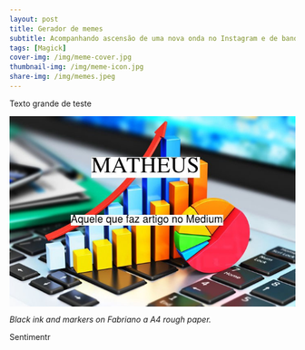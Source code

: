 ```yaml
---
layout: post
title: Gerador de memes
subtitle: Acompanhando ascensão de uma nova onda no Instagram e de bandeja criando do zero meu próprio editor de fotos, em um passo de “magick”.
tags: [Magick]
cover-img: /img/meme-cover.jpg
thumbnail-img: /img/meme-icon.jpg
share-img: /img/memes.jpeg
---
```


Texto grande de teste

<img src="/img/memes.jpeg" alt="Memes" align="center"/>

*Black ink and markers on Fabriano a A4 rough paper.*

Sentimentr



